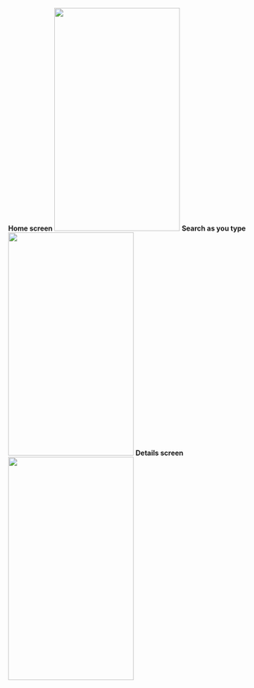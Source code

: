   <b>Home screen</b>
  <img src="https://user-images.githubusercontent.com/45540581/109889617-64023a80-7c8e-11eb-98fc-fa144067552d.png" width="256" height="455">
  <b>Search as you type </b>
  <img src="https://user-images.githubusercontent.com/45540581/109889774-ae83b700-7c8e-11eb-89d9-f89289f29497.png" width="256" height="455">
  <b>Details screen </b>
  <img src="https://user-images.githubusercontent.com/45540581/109889695-8e53f800-7c8e-11eb-8bc9-fa4abf098798.png" width="256" height="455">
